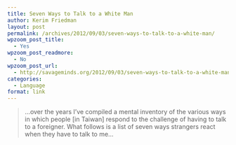 ```yaml
---
title: Seven Ways to Talk to a White Man
author: Kerim Friedman
layout: post
permalink: /archives/2012/09/03/seven-ways-to-talk-to-a-white-man/
wpzoom_post_title:
  - Yes
wpzoom_post_readmore:
  - No
wpzoom_post_url:
  - http://savageminds.org/2012/09/03/seven-ways-to-talk-to-a-white-man/
categories:
  - Language
format: link
---
```

> …over the years I’ve compiled a mental inventory of the various ways in which people [in Taiwan] respond to the challenge of having to talk to a foreigner. What follows is a list of seven ways strangers react when they have to talk to me…

